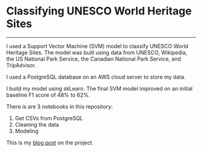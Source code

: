 # Classifying UNESCO World Heritage Sites  
---
I used a Support Vector Machine (SVM) model to classify UNESCO World Heritage Sites. The model was built using data from UNESCO, Wikipedia, the US National Park Service, the Canadian National Park Service, and TripAdvisor.  

I used a PostgreSQL database on an AWS cloud server to store my data.  

I build my model using skLearn. The final SVM model improved on an initial baseline F1 score of 48% to 62%.  

There is are 3 notebooks in this repository:  
1. Get CSVs from PostgreSQL  
2. Cleaning the data  
3. Modeling  

This is my [blog post](https://ericchan24.squarespace.com/blog/2017/10/28/classifyingworldheritagesites) on the project.
